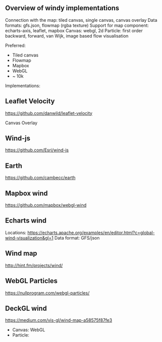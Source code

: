 ## Overview of windy implementations


Connection with the map: tiled canvas, single canvas,  canvas overlay
Data formats: gfs.json, flowmap (rgba texture)
Support for map component: echarts-axis, leaflet, mapbox
Canvas: webgl, 2d
Particle: first order backward, forward, van Wijk, image based flow visualisation


Preferred:
- Tiled canvas
- Flowmap
- Mapbox
- WebGL
- ~ 10k


Implementations:
## Leaflet Velocity
https://github.com/danwild/leaflet-velocity

Canvas Overlay

## Wind-js
https://github.com/Esri/wind-js

## Earth
https://github.com/cambecc/earth

## Mapbox wind
https://github.com/mapbox/webgl-wind

## Echarts wind
Locations: https://echarts.apache.org/examples/en/editor.html?c=global-wind-visualization&gl=1
Data format: GFS/json

## Wind map
http://hint.fm/projects/wind/


## WebGL Particles
https://nullprogram.com/webgl-particles/

## DeckGL wind
https://medium.com/vis-gl/wind-map-a58575f87fe3

- Canvas: WebGL
- Particle:
